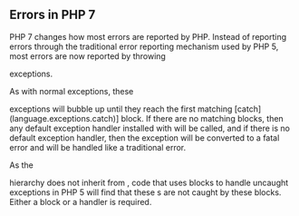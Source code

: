 
 
## Errors in PHP 7
 
 PHP 7 changes how most errors are reported by PHP. Instead of reporting errors through the traditional error reporting mechanism used by PHP 5, most errors are now reported by throwing <!-- start classname -->
<!--
Error
--> exceptions. 
 
 As with normal exceptions, these <!-- start classname -->
<!--
Error
--> exceptions will bubble up until they reach the first matching [catch](language.exceptions.catch)] block. If there are no matching blocks, then any default exception handler installed with <!-- start function -->
<!--
set_exception_handler
--> will be called, and if there is no default exception handler, then the exception will be converted to a fatal error and will be handled like a traditional error. 
 
 As the <!-- start classname -->
<!--
Error
--> hierarchy does not inherit from <!-- start classname -->
<!--
Exception
-->, code that uses <!-- start code -->
<!--
catch (Exception $e) { ... }
--> blocks to handle uncaught exceptions in PHP 5 will find that these <!-- start classname -->
<!--
Error
-->s are not caught by these blocks. Either a <!-- start code -->
<!--
catch (Error $e) { ... }
--> block or a <!-- start function -->
<!--
set_exception_handler
--> handler is required. 
 
<!-- start sect2 -->
<!--

  Error hierarchy

  
   
    Throwable
    
     
      Error
      
       
        ArithmeticError
        
         
          DivisionByZeroError
         
        
       
       
        AssertionError
       
       
        CompileError
        
         
          ParseError
         
        
       
       
        TypeError
        
         
          ArgumentCountError
         
        
       
       
        ValueError
       
       
        UnhandledMatchError
       
       
        FiberError
       
       
        RequestParseBodyException
       
      
     
     
      Exception
      
       
        ...
       
      
     
    
   
  
 
-->


